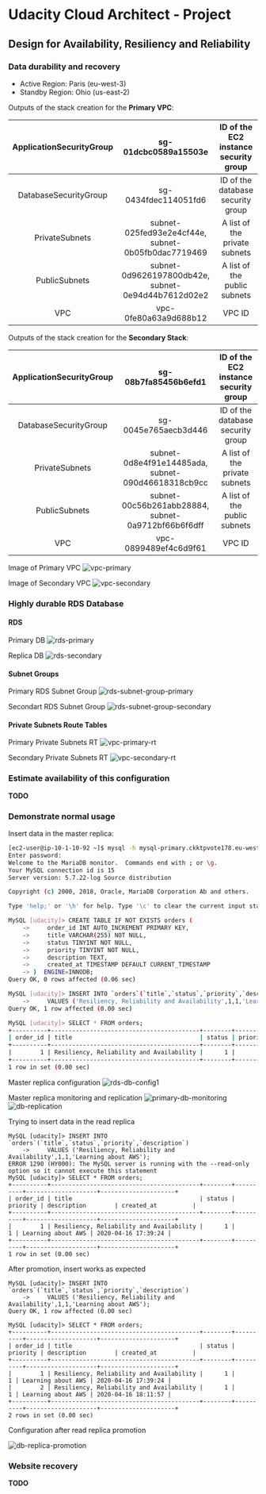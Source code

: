# Udacity Cloud Architect - Project

## Design for Availability, Resiliency and Reliability

### Data durability and recovery

* Active Region: Paris (eu-west-3)
* Standby Region: Ohio (us-east-2)

Outputs of the stack creation for the **Primary VPC**:

**ApplicationSecurityGroup**|**sg-01dcbc0589a15503e**|**ID of the EC2 instance security group**
:-----:|:-----:|:-----:
DatabaseSecurityGroup|sg-0434fdec114051fd6|ID of the database security group
PrivateSubnets|subnet-025fed93e2e4cf44e, subnet-0b05fb0dac7719469|A list of the private subnets
PublicSubnets|subnet-0d9626197800db42e, subnet-0e94d44b7612d02e2|A list of the public subnets
VPC|vpc-0fe80a63a9d688b12|VPC ID

Outputs of the stack creation for the **Secondary Stack**:

**ApplicationSecurityGroup**|**sg-08b7fa85456b6efd1**|**ID of the EC2 instance security group**
:-----:|:-----:|:-----:
DatabaseSecurityGroup|sg-0045e765aecb3d446|ID of the database security group
PrivateSubnets|subnet-0d8e4f91e14485ada, subnet-090d46618318cb9cc|A list of the private subnets
PublicSubnets|subnet-00c56b261abb28884, subnet-0a9712bf66b6f6dff|A list of the public subnets
VPC|vpc-0899489ef4c6d9f61|VPC ID

Image of Primary VPC
![vpc-primary](screenshots/vpc-primary.png "Primary VPC")

Image of Secondary VPC
![vpc-secondary](screenshots/vpc-secondary.png "Secondary VPC")

### Highly durable RDS Database

#### RDS

Primary DB
![rds-primary](screenshots/rds-primary.png "Primary RDS")

Replica DB
![rds-secondary](screenshots/rds-secondary.png "Secondary RDS")

#### Subnet Groups

Primary RDS Subnet Group
![rds-subnet-group-primary](screenshots/rds-subnet-group-primary.png "Primary RDS Subnet Group")

Secondart RDS Subnet Group
![rds-subnet-group-secondary](screenshots/rds-subnet-group-secondary.png "Secondary RDS Subnet Group")

#### Private Subnets Route Tables

Primary Private Subnets RT
![vpc-primary-rt](screenshots/rds-primary-rt.png "Primary Private Subnets RT")

Secondary Private Subnets RT
![vpc-secondary-rt](screenshots/rds-secondary-rt.png "Secondary Private Subnets RT")

### Estimate availability of this configuration

**TODO**

### Demonstrate normal usage

Insert data in the master replica:

```bash
[ec2-user@ip-10-1-10-92 ~]$ mysql -h mysql-primary.ckktpvote178.eu-west-3.rds.amazonaws.com -D udacity -u admin -p
Enter password:
Welcome to the MariaDB monitor.  Commands end with ; or \g.
Your MySQL connection id is 15
Server version: 5.7.22-log Source distribution

Copyright (c) 2000, 2018, Oracle, MariaDB Corporation Ab and others.

Type 'help;' or '\h' for help. Type '\c' to clear the current input statement.

MySQL [udacity]> CREATE TABLE IF NOT EXISTS orders (
    ->     order_id INT AUTO_INCREMENT PRIMARY KEY,
    ->     title VARCHAR(255) NOT NULL,
    ->     status TINYINT NOT NULL,
    ->     priority TINYINT NOT NULL,
    ->     description TEXT,
    ->     created_at TIMESTAMP DEFAULT CURRENT_TIMESTAMP
    -> )  ENGINE=INNODB;
Query OK, 0 rows affected (0.06 sec)

MySQL [udacity]> INSERT INTO `orders`(`title`,`status`,`priority`,`description`)
    ->     VALUES ('Resiliency, Reliability and Availability',1,1,'Learning about AWS');
Query OK, 1 row affected (0.00 sec)

MySQL [udacity]> SELECT * FROM orders;
+----------+------------------------------------------+--------+----------+--------------------+---------------------+
| order_id | title                                    | status | priority | description        | created_at          |
+----------+------------------------------------------+--------+----------+--------------------+---------------------+
|        1 | Resiliency, Reliability and Availability |      1 |        1 | Learning about AWS | 2020-04-16 17:39:24 |
+----------+------------------------------------------+--------+----------+--------------------+---------------------+
1 row in set (0.00 sec)
```

Master replica configuration
![rds-db-config1](screenshots/rds-db-config1.png "RDS config")

Master replica monitoring and replication
![primary-db-monitoring](screenshots/primary-db-monitoring.png "Primary DB monitoring")
![db-replication](screenshots/db-replication.png "DB Replication")

Trying to insert data in the read replica
```
MySQL [udacity]> INSERT INTO `orders`(`title`,`status`,`priority`,`description`)
    ->     VALUES ('Resiliency, Reliability and Availability',1,1,'Learning about AWS');
ERROR 1290 (HY000): The MySQL server is running with the --read-only option so it cannot execute this statement
MySQL [udacity]> SELECT * FROM orders;
+----------+------------------------------------------+--------+----------+--------------------+---------------------+
| order_id | title                                    | status | priority | description        | created_at          |
+----------+------------------------------------------+--------+----------+--------------------+---------------------+
|        1 | Resiliency, Reliability and Availability |      1 |        1 | Learning about AWS | 2020-04-16 17:39:24 |
+----------+------------------------------------------+--------+----------+--------------------+---------------------+
1 row in set (0.00 sec)
```

After promotion, insert works as expected

```
MySQL [udacity]> INSERT INTO `orders`(`title`,`status`,`priority`,`description`)
    ->     VALUES ('Resiliency, Reliability and Availability',1,1,'Learning about AWS');
Query OK, 1 row affected (0.00 sec)

MySQL [udacity]> SELECT * FROM orders;
+----------+------------------------------------------+--------+----------+--------------------+---------------------+
| order_id | title                                    | status | priority | description        | created_at          |
+----------+------------------------------------------+--------+----------+--------------------+---------------------+
|        1 | Resiliency, Reliability and Availability |      1 |        1 | Learning about AWS | 2020-04-16 17:39:24 |
|        2 | Resiliency, Reliability and Availability |      1 |        1 | Learning about AWS | 2020-04-16 18:11:57 |
+----------+------------------------------------------+--------+----------+--------------------+---------------------+
2 rows in set (0.00 sec)

```

Configuration after read replica promotion

![db-replica-promotion](screenshots/db-replica-promotion.png "DB Replica Promotion")

### Website recovery

**TODO**